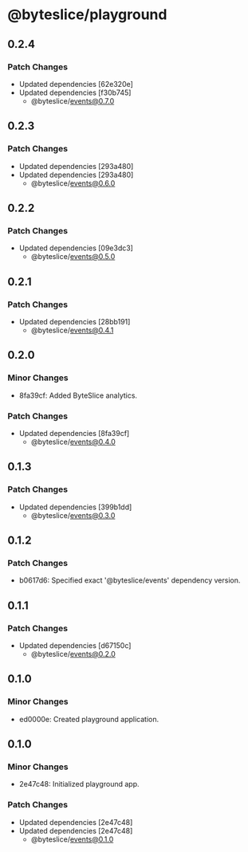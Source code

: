 # @byteslice/playground

## 0.2.4

### Patch Changes

- Updated dependencies [62e320e]
- Updated dependencies [f30b745]
  - @byteslice/events@0.7.0

## 0.2.3

### Patch Changes

- Updated dependencies [293a480]
- Updated dependencies [293a480]
  - @byteslice/events@0.6.0

## 0.2.2

### Patch Changes

- Updated dependencies [09e3dc3]
  - @byteslice/events@0.5.0

## 0.2.1

### Patch Changes

- Updated dependencies [28bb191]
  - @byteslice/events@0.4.1

## 0.2.0

### Minor Changes

- 8fa39cf: Added ByteSlice analytics.

### Patch Changes

- Updated dependencies [8fa39cf]
  - @byteslice/events@0.4.0

## 0.1.3

### Patch Changes

- Updated dependencies [399b1dd]
  - @byteslice/events@0.3.0

## 0.1.2

### Patch Changes

- b0617d6: Specified exact '@byteslice/events' dependency version.

## 0.1.1

### Patch Changes

- Updated dependencies [d67150c]
  - @byteslice/events@0.2.0

## 0.1.0

### Minor Changes

- ed0000e: Created playground application.

## 0.1.0

### Minor Changes

- 2e47c48: Initialized playground app.

### Patch Changes

- Updated dependencies [2e47c48]
- Updated dependencies [2e47c48]
  - @byteslice/events@0.1.0
